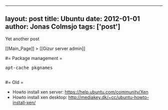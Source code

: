 
---
layout: post
title: Ubuntu
date: 2012-01-01
author: Jonas Colmsjo
tags: ['post']
---

Yet another post





[[Main_Page]] > [[Gizur server admin]]

#= Package management =
 
<pre>
apt-cache pkgnames

</pre>


#= Old =

* Howto install xen server: https://help.ubuntu.com/community/Xen
* Howto install xen desktop: http://mediakey.dk/~cc/ubuntu-howto-install-xen/
